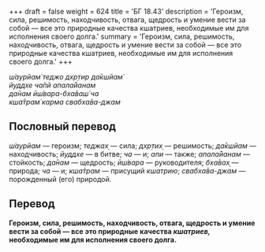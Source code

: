 +++
draft = false
weight = 624
title = 'БГ 18.43'
description = 'Героизм, сила, решимость, находчивость, отвага, щедрость и умение вести за собой — все это природные качества кшатриев, необходимые им для исполнения своего долга.'
summary = 'Героизм, сила, решимость, находчивость, отвага, щедрость и умение вести за собой — все это природные качества кшатриев, необходимые им для исполнения своего долга.'
+++

_ш́аурйам̇ теджо дхр̣тир да̄кшйам̇  
йуддхе ча̄пй апала̄йанам  
да̄нам ӣш́вара-бха̄ваш́ ча  
кша̄трам̇ карма свабха̄ва-джам_

## Пословный перевод

_ш́аурйам_ — героизм; _теджах̣_ — сила; _дхр̣тих̣_ — решимость; _да̄кшйам_ — находчивость; _йуддхе_ — в битве; _ча_ — и; _апи_ — также; _апала̄йанам_ — стойкость; _да̄нам_ — щедрость; _ӣш́вара_ — руководителя; _бха̄вах̣_ — природа; _ча_ — и; _кша̄трам_ — присущий _кшатрию_; _свабха̄ва_\-_джам_ — порожденный (его) природой.

## Перевод

**Героизм, сила, решимость, находчивость, отвага, щедрость и умение вести за собой — все это природные качества _кшатриев,_ необходимые им для исполнения своего долга.**

